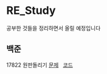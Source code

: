 # RE_Study

공부한 것들을 정리하면서 올릴 예정입니다



## 백준
17822 원판돌리기 [문제](https://www.acmicpc.net/problem/17822) &nbsp; [코드](https://www.acmicpc.net/source/20100332)